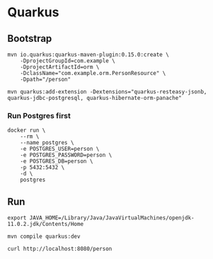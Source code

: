 # Quarkus

## Bootstrap

```
mvn io.quarkus:quarkus-maven-plugin:0.15.0:create \
    -DprojectGroupId=com.example \
    -DprojectArtifactId=orm \
    -DclassName="com.example.orm.PersonResource" \
    -Dpath="/person"
```
 
```mvn quarkus:add-extension -Dextensions="quarkus-resteasy-jsonb, quarkus-jdbc-postgresql, quarkus-hibernate-orm-panache"```
    
### Run Postgres first

```
docker run \
    --rm \
    --name postgres \
    -e POSTGRES_USER=person \
    -e POSTGRES_PASSWORD=person \
    -e POSTGRES_DB=person \
    -p 5432:5432 \
    -d \
    postgres
```
    
## Run

```export JAVA_HOME=/Library/Java/JavaVirtualMachines/openjdk-11.0.2.jdk/Contents/Home```

```mvn compile quarkus:dev```

```curl http://localhost:8080/person```